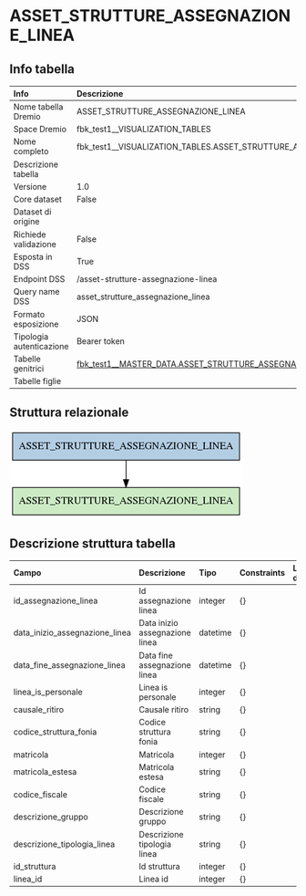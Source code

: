 # ASSET_STRUTTURE_ASSEGNAZIONE_LINEA

## Info tabella

| Info                     | Descrizione                                                                                                                                       |
|:-------------------------|:--------------------------------------------------------------------------------------------------------------------------------------------------|
| Nome tabella Dremio      | ASSET_STRUTTURE_ASSEGNAZIONE_LINEA                                                                                                                |
| Space Dremio             | fbk_test1__VISUALIZATION_TABLES                                                                                                                   |
| Nome completo            | fbk_test1__VISUALIZATION_TABLES.ASSET_STRUTTURE_ASSEGNAZIONE_LINEA                                                                                |
| Descrizione tabella      |                                                                                                                                                   |
| Versione                 | 1.0                                                                                                                                               |
| Core dataset             | False                                                                                                                                             |
| Dataset di origine       |                                                                                                                                                   |
| Richiede validazione     | False                                                                                                                                             |
| Esposta in DSS           | True                                                                                                                                              |
| Endpoint DSS             | /asset-strutture-assegnazione-linea                                                                                                               |
| Query name DSS           | asset_strutture_assegnazione_linea                                                                                                                |
| Formato esposizione      | JSON                                                                                                                                              |
| Tipologia autenticazione | Bearer token                                                                                                                                      |
| Tabelle genitrici        | [fbk_test1__MASTER_DATA.ASSET_STRUTTURE_ASSEGNAZIONE_LINEA](/Documentation/fbk_test1__MASTER_DATA/ASSET_STRUTTURE_ASSEGNAZIONE_LINEA/markdown.md) |
| Tabelle figlie           |                                                                                                                                                   |

## Struttura relazionale

![ASSET_STRUTTURE_ASSEGNAZIONE_LINEA](./graph_png.png)

## Descrizione struttura tabella

| Campo                          | Descrizione                    | Tipo     | Constraints   | Linked data   | errors   |
|:-------------------------------|:-------------------------------|:---------|:--------------|:--------------|:---------|
| id_assegnazione_linea          | Id assegnazione linea          | integer  | {}            |               | {}       |
| data_inizio_assegnazione_linea | Data inizio assegnazione linea | datetime | {}            |               | {}       |
| data_fine_assegnazione_linea   | Data fine assegnazione linea   | datetime | {}            |               | {}       |
| linea_is_personale             | Linea is personale             | integer  | {}            |               | {}       |
| causale_ritiro                 | Causale ritiro                 | string   | {}            |               | {}       |
| codice_struttura_fonia         | Codice struttura fonia         | string   | {}            |               | {}       |
| matricola                      | Matricola                      | integer  | {}            |               | {}       |
| matricola_estesa               | Matricola estesa               | string   | {}            |               | {}       |
| codice_fiscale                 | Codice fiscale                 | string   | {}            |               | {}       |
| descrizione_gruppo             | Descrizione gruppo             | string   | {}            |               | {}       |
| descrizione_tipologia_linea    | Descrizione tipologia linea    | string   | {}            |               | {}       |
| id_struttura                   | Id struttura                   | integer  | {}            |               | {}       |
| linea_id                       | Linea id                       | integer  | {}            |               | {}       |

